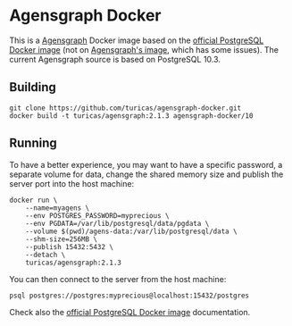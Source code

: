 # Agensgraph Docker

This is a [Agensgraph](https://bitnine.net/agensgraph/) Docker image based on
the [official PostgreSQL Docker image](https://hub.docker.com/_/postgres) (not
on [Agensgraph's image](https://hub.docker.com/r/bitnine/agensgraph), which has
some issues). The current Agensgraph source is based on PostgreSQL 10.3.

## Building

```shell
git clone https://github.com/turicas/agensgraph-docker.git
docker build -t turicas/agensgraph:2.1.3 agensgraph-docker/10
```

## Running

To have a better experience, you may want to have a specific password, a
separate volume for data, change the shared memory size and publish the server
port into the host machine:

```shell
docker run \
	--name=myagens \
	--env POSTGRES_PASSWORD=myprecious \
	--env PGDATA=/var/lib/postgresql/data/pgdata \
	--volume $(pwd)/agens-data:/var/lib/postgresql/data \
	--shm-size=256MB \
	--publish 15432:5432 \
	--detach \
	turicas/agensgraph:2.1.3
```

You can then connect to the server from the host machine:

```shell
psql postgres://postgres:myprecious@localhost:15432/postgres
```

Check also the [official PostgreSQL Docker
image](https://hub.docker.com/_/postgres) documentation.
